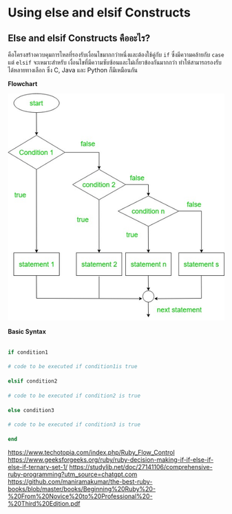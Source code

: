 # Using else and elsif Constructs

## Else and elsif Constructs คืออะไร?

คือโครงสร้างควบคุมการไหลที่รองรับเงื่อนไขมากกว่าหนึ่งและต้องใช้คู่กับ `if` ซึ่งมีความคล้ายกับ `case` แต่ `elsif` จะเหมาะสำหรับ เงื่อนไขที่มีความซับซ้อนและไม่เกี่ยวข้องกันมากกว่า ทำให้สามารถรองรับได้หลายทางเลือก ซึ่ง C, Java และ Python ก็มีเหมือนกัน


**Flowchart**

![Local Image](Picture-660710584/if-else-if-statementruby.jpg)

**Basic Syntax**

```ruby

if condition1

# code to be executed if condition1is true
  
elsif condition2
  
# code to be executed if condition2 is true  

else condition3  

# code to be executed if condition3 is true

end  

```

https://www.techotopia.com/index.php/Ruby_Flow_Control
https://www.geeksforgeeks.org/ruby/ruby-decision-making-if-if-else-if-else-if-ternary-set-1/
https://studylib.net/doc/27141106/comprehensive-ruby-programming?utm_source=chatgpt.com
https://github.com/maniramakumar/the-best-ruby-books/blob/master/books/Beginning%20Ruby%20-%20From%20Novice%20to%20Professional%20-%20Third%20Edition.pdf
